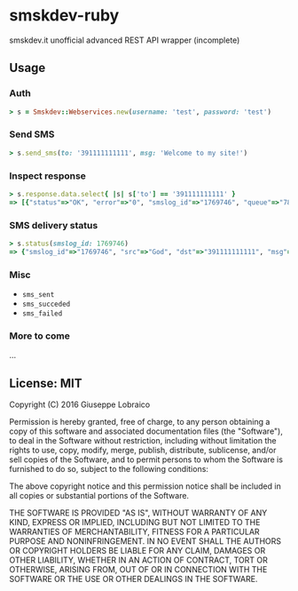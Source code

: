 # smskdev-ruby

smskdev.it unofficial advanced REST API wrapper (incomplete)


## Usage

### Auth

```ruby
> s = Smskdev::Webservices.new(username: 'test', password: 'test')
```

### Send SMS

```ruby
> s.send_sms(to: '391111111111', msg: 'Welcome to my site!')
```

### Inspect response

```ruby
> s.response.data.select{ |s| s['to'] == '391111111111' }
=> [{"status"=>"OK", "error"=>"0", "smslog_id"=>"1769746", "queue"=>"78a86e63feb47eed8b08d25585b3b745", "to"=>"391111111111"}]
```

### SMS delivery status

```ruby
> s.status(smslog_id: 1769746)
=> {"smslog_id"=>"1769746", "src"=>"God", "dst"=>"391111111111", "msg"=>"Welcome to my site!", "dt"=>"2016-04-10 03:23:44", "update"=>"2016-04-10 03:23:56", "status"=>"3"}
```

### Misc

* `sms_sent`
* `sms_succeded`
* `sms_failed`


### More to come

...

## License: MIT

Copyright (C) 2016 Giuseppe Lobraico

Permission is hereby granted, free of charge, to any person obtaining a copy of this software and associated documentation files (the "Software"), to deal in the Software without restriction, including without limitation the rights to use, copy, modify, merge, publish, distribute, sublicense, and/or sell copies of the Software, and to permit persons to whom the Software is furnished to do so, subject to the following conditions:

The above copyright notice and this permission notice shall be included in all copies or substantial portions of the Software.

THE SOFTWARE IS PROVIDED "AS IS", WITHOUT WARRANTY OF ANY KIND, EXPRESS OR IMPLIED, INCLUDING BUT NOT LIMITED TO THE WARRANTIES OF MERCHANTABILITY, FITNESS FOR A PARTICULAR PURPOSE AND NONINFRINGEMENT. IN NO EVENT SHALL THE AUTHORS OR COPYRIGHT HOLDERS BE LIABLE FOR ANY CLAIM, DAMAGES OR OTHER LIABILITY, WHETHER IN AN ACTION OF CONTRACT, TORT OR OTHERWISE, ARISING FROM, OUT OF OR IN CONNECTION WITH THE SOFTWARE OR THE USE OR OTHER DEALINGS IN THE SOFTWARE.
